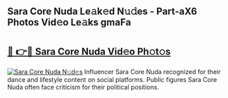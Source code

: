 ## Sara Core Nuda Le𝚊k𝚎d N𝚞𝚍es - Part-aX6 Photos Vid𝚎o Le𝚊ks gmaFa

# <h2><a href="http://fbdtma.evod.top/?m=Sara+Core+Nuda">🔗 👉🔴 Sara Core Nuda Vid𝚎o Ph𝚘t𝚘s</a></h2>

[![Sara Core Nuda N𝚞d𝚎s](https://i.imgur.com/8V9OHl7.gif)](http://fbdtma.evod.top/?m=Sara+Core+Nuda)
Influencer Sara Core Nuda recognized for their dance and lifestyle content on social platforms. Public figures Sara Core Nuda often face criticism for their political positions. 
